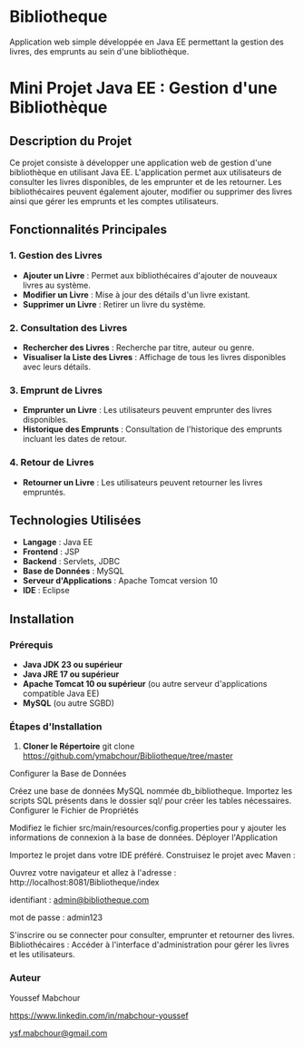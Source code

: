 # Bibliotheque
Application web simple développée en Java EE permettant la gestion des livres, des emprunts au sein d'une bibliothèque.

# Mini Projet Java EE : Gestion d'une Bibliothèque

## Description du Projet

Ce projet consiste à développer une application web de gestion d'une bibliothèque en utilisant Java EE. L'application permet aux utilisateurs de consulter les livres disponibles, de les emprunter et de les retourner. Les bibliothécaires peuvent également ajouter, modifier ou supprimer des livres ainsi que gérer les emprunts et les comptes utilisateurs.

## Fonctionnalités Principales

### 1. Gestion des Livres
- **Ajouter un Livre** : Permet aux bibliothécaires d'ajouter de nouveaux livres au système.
- **Modifier un Livre** : Mise à jour des détails d'un livre existant.
- **Supprimer un Livre** : Retirer un livre du système.

### 2. Consultation des Livres
- **Rechercher des Livres** : Recherche par titre, auteur ou genre.
- **Visualiser la Liste des Livres** : Affichage de tous les livres disponibles avec leurs détails.

### 3. Emprunt de Livres
- **Emprunter un Livre** : Les utilisateurs peuvent emprunter des livres disponibles.
- **Historique des Emprunts** : Consultation de l'historique des emprunts incluant les dates de retour.

### 4. Retour de Livres
- **Retourner un Livre** : Les utilisateurs peuvent retourner les livres empruntés.

## Technologies Utilisées

- **Langage** : Java EE
- **Frontend** : JSP
- **Backend** : Servlets, JDBC
- **Base de Données** : MySQL
- **Serveur d'Applications** : Apache Tomcat version 10
- **IDE** : Eclipse

## Installation

### Prérequis

- **Java JDK 23 ou supérieur**
- **Java JRE 17 ou supérieur**
- **Apache Tomcat 10 ou supérieur** (ou autre serveur d'applications compatible Java EE)
- **MySQL** (ou autre SGBD)

### Étapes d'Installation

1. **Cloner le Répertoire**
   git clone https://github.com/ymabchour/Bibliotheque/tree/master

Configurer la Base de Données

Créez une base de données MySQL nommée db_bibliotheque.
Importez les scripts SQL présents dans le dossier sql/ pour créer les tables nécessaires.
Configurer le Fichier de Propriétés

Modifiez le fichier src/main/resources/config.properties pour y ajouter les informations de connexion à la base de données.
Déployer l'Application

Importez le projet dans votre IDE préféré.
Construisez le projet avec Maven :


Ouvrez votre navigateur et allez à l'adresse : http://localhost:8081/Bibliotheque/index

identifiant : admin@bibliotheque.com

mot de passe : admin123

S'inscrire ou se connecter pour consulter, emprunter et retourner des livres.
Bibliothécaires :
Accéder à l'interface d'administration pour gérer les livres et les utilisateurs.

### Auteur

Youssef Mabchour

https://www.linkedin.com/in/mabchour-youssef

ysf.mabchour@gmail.com
